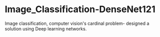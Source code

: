 # Image_Classification-DenseNet121
Image classification, computer vision's cardinal problem- designed a solution using Deep learning networks.
